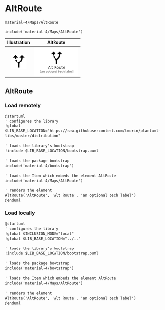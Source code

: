 # AltRoute


```text
material-4/Maps/AltRoute
```

```text
include('material-4/Maps/AltRoute')
```



| Illustration | AltRoute |
| :---: | :---: |
| ![illustration for Illustration](../../material-4/Maps/AltRoute.png) | ![illustration for AltRoute](../../material-4/Maps/AltRoute.Local.png) |




## AltRoute

### Load remotely
```plantuml
@startuml
' configures the library
!global $LIB_BASE_LOCATION="https://raw.githubusercontent.com/tmorin/plantuml-libs/master/distribution"

' loads the library's bootstrap
!include $LIB_BASE_LOCATION/bootstrap.puml

' loads the package bootstrap
include('material-4/bootstrap')

' loads the Item which embeds the element AltRoute
include('material-4/Maps/AltRoute')

' renders the element
AltRoute('AltRoute', 'Alt Route', 'an optional tech label')
@enduml
```

### Load locally
```plantuml
@startuml
' configures the library
!global $INCLUSION_MODE="local"
!global $LIB_BASE_LOCATION="../.."

' loads the library's bootstrap
!include $LIB_BASE_LOCATION/bootstrap.puml

' loads the package bootstrap
include('material-4/bootstrap')

' loads the Item which embeds the element AltRoute
include('material-4/Maps/AltRoute')

' renders the element
AltRoute('AltRoute', 'Alt Route', 'an optional tech label')
@enduml
```

